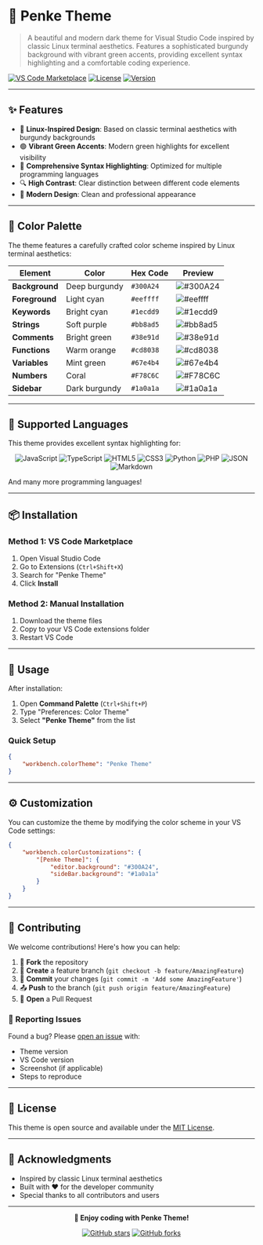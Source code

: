 # 🎨 Penke Theme

> A beautiful and modern dark theme for Visual Studio Code inspired by classic Linux terminal aesthetics. Features a sophisticated burgundy background with vibrant green accents, providing excellent syntax highlighting and a comfortable coding experience.

[![VS Code Marketplace](https://img.shields.io/badge/VS%20Code-Marketplace-blue?style=for-the-badge&logo=visual-studio-code)](https://marketplace.visualstudio.com/)
[![License](https://img.shields.io/badge/License-MIT-green?style=for-the-badge)](LICENSE)
[![Version](https://img.shields.io/badge/Version-0.0.1-orange?style=for-the-badge)](package.json)

---

## ✨ Features

- 🐧 **Linux-Inspired Design**: Based on classic terminal aesthetics with burgundy backgrounds
- 🟢 **Vibrant Green Accents**: Modern green highlights for excellent visibility
- 🎯 **Comprehensive Syntax Highlighting**: Optimized for multiple programming languages
- 🔍 **High Contrast**: Clear distinction between different code elements
- 🎨 **Modern Design**: Clean and professional appearance

---

## 🎨 Color Palette

The theme features a carefully crafted color scheme inspired by Linux terminal aesthetics:

| Element | Color | Hex Code | Preview |
|---------|-------|----------|---------|
| **Background** | Deep burgundy | `#300A24` | ![#300A24](https://via.placeholder.com/20/300A24/000000?text=+) |
| **Foreground** | Light cyan | `#eeffff` | ![#eeffff](https://via.placeholder.com/20/eeffff/000000?text=+) |
| **Keywords** | Bright cyan | `#1ecdd9` | ![#1ecdd9](https://via.placeholder.com/20/1ecdd9/000000?text=+) |
| **Strings** | Soft purple | `#bb8ad5` | ![#bb8ad5](https://via.placeholder.com/20/bb8ad5/000000?text=+) |
| **Comments** | Bright green | `#38e91d` | ![#38e91d](https://via.placeholder.com/20/38e91d/000000?text=+) |
| **Functions** | Warm orange | `#cd8038` | ![#cd8038](https://via.placeholder.com/20/cd8038/000000?text=+) |
| **Variables** | Mint green | `#67e4b4` | ![#67e4b4](https://via.placeholder.com/20/67e4b4/000000?text=+) |
| **Numbers** | Coral | `#F78C6C` | ![#F78C6C](https://via.placeholder.com/20/F78C6C/000000?text=+) |
| **Sidebar** | Dark burgundy | `#1a0a1a` | ![#1a0a1a](https://via.placeholder.com/20/1a0a1a/000000?text=+) |

---

## 🚀 Supported Languages

This theme provides excellent syntax highlighting for:

<div align="center">

![JavaScript](https://img.shields.io/badge/JavaScript-F7DF1E?style=for-the-badge&logo=javascript&logoColor=black)
![TypeScript](https://img.shields.io/badge/TypeScript-007ACC?style=for-the-badge&logo=typescript&logoColor=white)
![HTML5](https://img.shields.io/badge/HTML5-E34F26?style=for-the-badge&logo=html5&logoColor=white)
![CSS3](https://img.shields.io/badge/CSS3-1572B6?style=for-the-badge&logo=css3&logoColor=white)
![Python](https://img.shields.io/badge/Python-3776AB?style=for-the-badge&logo=python&logoColor=white)
![PHP](https://img.shields.io/badge/PHP-777BB4?style=for-the-badge&logo=php&logoColor=white)
![JSON](https://img.shields.io/badge/JSON-000000?style=for-the-badge&logo=json&logoColor=white)
![Markdown](https://img.shields.io/badge/Markdown-000000?style=for-the-badge&logo=markdown&logoColor=white)

</div>

And many more programming languages!

---

## 📦 Installation

### Method 1: VS Code Marketplace
1. Open Visual Studio Code
2. Go to Extensions (`Ctrl+Shift+X`)
3. Search for "Penke Theme"
4. Click **Install**

### Method 2: Manual Installation
1. Download the theme files
2. Copy to your VS Code extensions folder
3. Restart VS Code

---

## 🎯 Usage

After installation:

1. Open **Command Palette** (`Ctrl+Shift+P`)
2. Type "Preferences: Color Theme"
3. Select **"Penke Theme"** from the list

### Quick Setup
```json
{
    "workbench.colorTheme": "Penke Theme"
}
```

---

## ⚙️ Customization

You can customize the theme by modifying the color scheme in your VS Code settings:

```json
{
    "workbench.colorCustomizations": {
        "[Penke Theme]": {
            "editor.background": "#300A24",
            "sideBar.background": "#1a0a1a"
        }
    }
}
```

---

## 🤝 Contributing

We welcome contributions! Here's how you can help:

1. 🍴 **Fork** the repository
2. 🌿 **Create** a feature branch (`git checkout -b feature/AmazingFeature`)
3. 💾 **Commit** your changes (`git commit -m 'Add some AmazingFeature'`)
4. 📤 **Push** to the branch (`git push origin feature/AmazingFeature`)
5. 🔄 **Open** a Pull Request

### 🐛 Reporting Issues
Found a bug? Please [open an issue](../../issues) with:
- Theme version
- VS Code version
- Screenshot (if applicable)
- Steps to reproduce

---

## 📄 License

This theme is open source and available under the [MIT License](LICENSE).

---

## 🙏 Acknowledgments

- Inspired by classic Linux terminal aesthetics
- Built with ❤️ for the developer community
- Special thanks to all contributors and users

---

<div align="center">

**🎨 Enjoy coding with Penke Theme!** 

[![GitHub stars](https://img.shields.io/github/stars/GabrielPenke292/penke-theme?style=social)](https://github.com/yourusername/penke-theme)
[![GitHub forks](https://img.shields.io/github/forks/GabrielPenke292/penke-theme?style=social)](https://github.com/yourusername/penke-theme)

</div>
